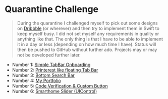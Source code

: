 # Quarantine Challenge

> During the quarantine I challenged myself to pick out some designs on [Dribbble](https://dribbble.com/) (or wherever) and then try to implement them in Swift to keep myself busy. I did not set myself any requirements in quality or anything like that. The only thing is that I have to be able to implement it in a day or less (depending on how much time I have). Status will then be pushed to GitHub without further ado. Projects may or may not be developed further later.

- Number 1: [Simple TabBar Onboarding](https://github.com/chrishoste/simpleTabBarOnboarding)
- Number 2: [Printerest like floating Tab Bar](https://github.com/chrishoste/printeres-tabbar)
- Number 3: [Bottom Search Bar](https://github.com/chrishoste/bottom-search-bar)
- Number 4: [My Portfolio](https://github.com/chrishoste/.com)
- Number 5: [Code Verification & Custom Button](https://github.com/chrishoste/code-verification)
- Number 6: [Smarthome Slider (UIControl)](https://github.com/chrishoste/slider-smarthome-lights)
